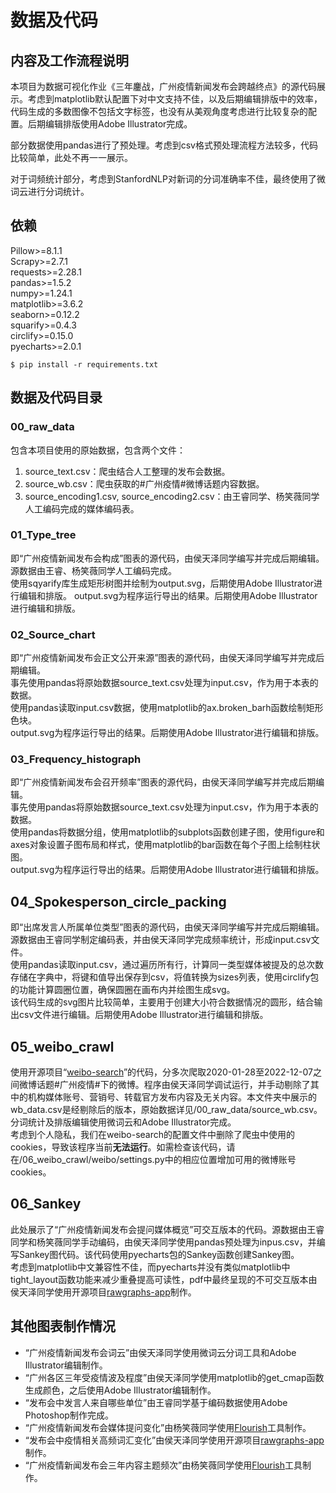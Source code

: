 # 数据及代码

## 内容及工作流程说明
本项目为数据可视化作业《三年鏖战，广州疫情新闻发布会跨越终点》的源代码展示。考虑到matplotlib默认配置下对中文支持不佳，以及后期编辑排版中的效率，代码生成的多数图像不包括文字标签，也没有从美观角度考虑进行比较复杂的配置。后期编辑排版使用Adobe Illustrator完成。  

部分数据使用pandas进行了预处理。考虑到csv格式预处理流程方法较多，代码比较简单，此处不再一一展示。  

对于词频统计部分，考虑到StanfordNLP对新词的分词准确率不佳，最终使用了微词云进行分词统计。

## 依赖
Pillow>=8.1.1  
Scrapy>=2.7.1  
requests>=2.28.1  
pandas>=1.5.2  
numpy>=1.24.1  
matplotlib>=3.6.2  
seaborn>=0.12.2  
squarify>=0.4.3  
circlify>=0.15.0  
pyecharts>=2.0.1  

```
$ pip install -r requirements.txt
```

## 数据及代码目录

### 00_raw_data
包含本项目使用的原始数据，包含两个文件：
1. source_text.csv：爬虫结合人工整理的发布会数据。
2. source_wb.csv：爬虫获取的#广州疫情#微博话题内容数据。
3. source_encoding1.csv, source_encoding2.csv：由王睿同学、杨笑薇同学人工编码完成的媒体编码表。

### 01_Type_tree
即“广州疫情新闻发布会构成”图表的源代码，由侯天泽同学编写并完成后期编辑。 源数据由王睿、杨笑薇同学人工编码完成。   
使用sqyarify库生成矩形树图并绘制为output.svg，后期使用Adobe Illustrator进行编辑和排版。
output.svg为程序运行导出的结果。后期使用Adobe Illustrator进行编辑和排版。

### 02_Source_chart
即“广州疫情新闻发布会正文公开来源”图表的源代码，由侯天泽同学编写并完成后期编辑。  
事先使用pandas将原始数据source_text.csv处理为input.csv，作为用于本表的数据。  
使用pandas读取input.csv数据，使用matplotlib的ax.broken_barh函数绘制矩形色块。  
output.svg为程序运行导出的结果。后期使用Adobe Illustrator进行编辑和排版。

### 03_Frequency_histograph
即“广州疫情新闻发布会召开频率”图表的源代码，由侯天泽同学编写并完成后期编辑。  
事先使用pandas将原始数据source_text.csv处理为input.csv，作为用于本表的数据。  
使用pandas将数据分组，使用matplotlib的subplots函数创建子图，使用figure和axes对象设置子图布局和样式，使用matplotlib的bar函数在每个子图上绘制柱状图。  
output.svg为程序运行导出的结果。后期使用Adobe Illustrator进行编辑和排版。

## 04_Spokesperson_circle_packing
即“出席发言人所属单位类型”图表的源代码，由侯天泽同学编写并完成后期编辑。源数据由王睿同学制定编码表，并由侯天泽同学完成频率统计，形成input.csv文件。  
使用pandas读取input.csv，通过遍历所有行，计算同一类型媒体被提及的总次数存储在字典中，将键和值导出保存到csv，将值转换为sizes列表，使用circlify包的功能计算圆圈位置，确保圆圈在画布内并绘图生成svg。  
该代码生成的svg图片比较简单，主要用于创建大小符合数据情况的圆形，结合输出csv文件进行编辑。后期使用Adobe Illustrator进行编辑和排版。

## 05_weibo_crawl
使用开源项目“[weibo-search](https://github.com/dataabc/weibo-search)”的代码，分多次爬取2020-01-28至2022-12-07之间微博话题#广州疫情#下的微博。程序由侯天泽同学调试运行，并手动剔除了其中的机构媒体账号、营销号、转载官方发布内容及无关内容。本文件夹中展示的wb_data.csv是经剔除后的版本，原始数据详见/00_raw_data/source_wb.csv。分词统计及排版编辑使用微词云和Adobe Illustrator完成。  
考虑到个人隐私，我们在weibo-search的配置文件中删除了爬虫中使用的cookies，导致该程序当前**无法运行**。如需检查该代码，请在/06_weibo_crawl/weibo/settings.py中的相应位置增加可用的微博账号cookies。

## 06_Sankey
此处展示了“广州疫情新闻发布会提问媒体概览”可交互版本的代码。源数据由王睿同学和杨笑薇同学手动编码，由侯天泽同学使用pandas预处理为inpus.csv，并编写Sankey图代码。该代码使用pyecharts包的Sankey函数创建Sankey图。  
考虑到matplotlib中文兼容性不佳，而pyecharts并没有类似matplotlib中tight_layout函数功能来减少重叠提高可读性，pdf中最终呈现的不可交互版本由侯天泽同学使用开源项目[rawgraphs-app](https://github.com/rawgraphs/rawgraphs-app)制作。

## 其他图表制作情况
- “广州疫情新闻发布会词云”由侯天泽同学使用微词云分词工具和Adobe Illustrator编辑制作。
- “广州各区三年受疫情波及程度”由侯天泽同学使用matplotlib的get_cmap函数生成颜色，之后使用Adobe Illustrator编辑制作。
- “发布会中发言人来自哪些单位”由王睿同学基于编码数据使用Adobe Photoshop制作完成。
- “广州疫情新闻发布会媒体提问变化”由杨笑薇同学使用[Flourish](https://app.flourish.studio/templates)工具制作。
- “发布会中疫情相关高频词汇变化”由侯天泽同学使用开源项目[rawgraphs-app](https://github.com/rawgraphs/rawgraphs-app)制作。
- “广州疫情新闻发布会三年内容主题频次”由杨笑薇同学使用[Flourish](https://app.flourish.studio/templates)工具制作。
